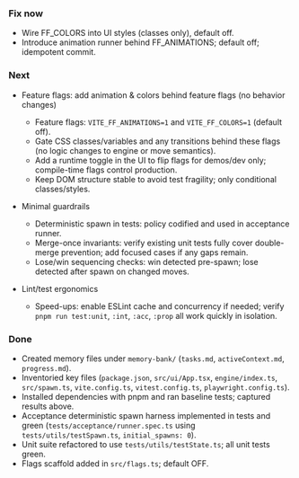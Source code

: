 ### Fix now

- Wire FF_COLORS into UI styles (classes only), default off.
- Introduce animation runner behind FF_ANIMATIONS; default off; idempotent commit.

### Next

- Feature flags: add animation & colors behind feature flags (no behavior changes)
  - Feature flags: `VITE_FF_ANIMATIONS=1` and `VITE_FF_COLORS=1` (default off).
  - Gate CSS classes/variables and any transitions behind these flags (no logic changes to engine or move semantics).
  - Add a runtime toggle in the UI to flip flags for demos/dev only; compile-time flags control production.
  - Keep DOM structure stable to avoid test fragility; only conditional classes/styles.

- Minimal guardrails
  - Deterministic spawn in tests: policy codified and used in acceptance runner.
  - Merge-once invariants: verify existing unit tests fully cover double-merge prevention; add focused cases if any gaps remain.
  - Lose/win sequencing checks: win detected pre-spawn; lose detected after spawn on changed moves.
- Lint/test ergonomics
  - Speed-ups: enable ESLint cache and concurrency if needed; verify `pnpm run test:unit`, `:int`, `:acc`, `:prop` all work quickly in isolation.

### Done

- Created memory files under `memory-bank/` (`tasks.md`, `activeContext.md`, `progress.md`).
- Inventoried key files (`package.json`, `src/ui/App.tsx`, `engine/index.ts`, `src/spawn.ts`, `vite.config.ts`, `vitest.config.ts`, `playwright.config.ts`).
- Installed dependencies with pnpm and ran baseline tests; captured results above.
- Acceptance deterministic spawn harness implemented in tests and green (`tests/acceptance/runner.spec.ts` using `tests/utils/testSpawn.ts`, `initial_spawns: 0`).
- Unit suite refactored to use `tests/utils/testState.ts`; all unit tests green.
- Flags scaffold added in `src/flags.ts`; default OFF.

